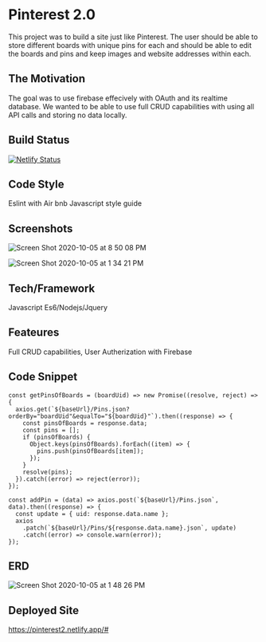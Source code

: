 # Pinterest 2.0
This project was to build a site just like Pinterest. The user should be able to store different boards with unique pins for each and should be able to edit the boards and pins and keep images and website addresses within each.

## The Motivation
The goal was to use firebase effecively with OAuth and its realtime database. We wanted to be able to use full CRUD capabilities with using all API calls and storing no data locally.

## Build Status
[![Netlify Status](https://api.netlify.com/api/v1/badges/adc4fd74-3e40-4fac-9964-d49ef94cd572/deploy-status)](https://app.netlify.com/sites/pinterest2/deploys)

## Code Style
Eslint with Air bnb Javascript style guide

## Screenshots
![Screen Shot 2020-10-05 at 8 50 08 PM](https://user-images.githubusercontent.com/66916708/95150575-1371ca00-074e-11eb-93d8-7fd1896e23e4.png)

![Screen Shot 2020-10-05 at 1 34 21 PM](https://user-images.githubusercontent.com/66916708/95119099-0be00000-0711-11eb-9cd5-8d37690b775a.png)

## Tech/Framework
Javascript Es6/Nodejs/Jquery

## Feateures
Full CRUD capabilities, User Autherization with Firebase

## Code Snippet
```
const getPinsOfBoards = (boardUid) => new Promise((resolve, reject) => {
  axios.get(`${baseUrl}/Pins.json?orderBy="boardUid"&equalTo="${boardUid}"`).then((response) => {
    const pinsOfBoards = response.data;
    const pins = [];
    if (pinsOfBoards) {
      Object.keys(pinsOfBoards).forEach((item) => {
        pins.push(pinsOfBoards[item]);
      });
    }
    resolve(pins);
  }).catch((error) => reject(error));
});

const addPin = (data) => axios.post(`${baseUrl}/Pins.json`, data).then((response) => {
  const update = { uid: response.data.name };
  axios
    .patch(`${baseUrl}/Pins/${response.data.name}.json`, update)
    .catch((error) => console.warn(error));
});
```

## ERD 
![Screen Shot 2020-10-05 at 1 48 26 PM](https://user-images.githubusercontent.com/66916708/95119371-798c2c00-0711-11eb-81c0-f6266777221f.png)

## Deployed Site
https://pinterest2.netlify.app/#

